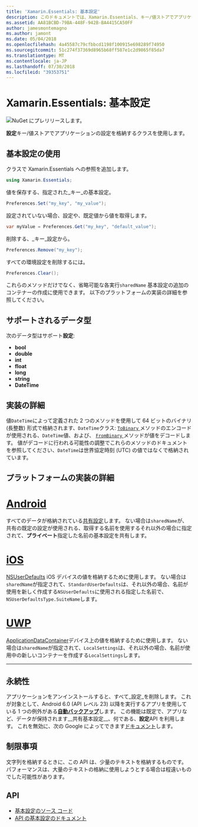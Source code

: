 ```yaml
---
title: 'Xamarin.Essentials: 基本設定'
description: このドキュメントでは、Xamarin.Essentials、キー/値ストアでアプリケーションの設定を保存します。 これで設定クラスについて説明します。 これには、クラスと、格納できるデータの種類を使用する方法について説明します。
ms.assetid: AA81BCBD-79BA-448F-942B-BA4415CA50FF
author: jamesmontemagno
ms.author: jamont
ms.date: 05/04/2018
ms.openlocfilehash: 4a45587c79cfbbcd1198f100915e698289f74950
ms.sourcegitcommit: 51c274f37369d8965b68ff587e1c2d9865f85da7
ms.translationtype: MT
ms.contentlocale: ja-JP
ms.lasthandoff: 07/30/2018
ms.locfileid: "39353751"
---
```

# <a name="xamarinessentials-preferences"></a>Xamarin.Essentials: 基本設定

![NuGet にプレリリースします。](~/media/shared/pre-release.png)

**設定**キー/値ストアでアプリケーションの設定を格納するクラスを使用します。

## <a name="using-preferences"></a>基本設定の使用

クラスで Xamarin.Essentials への参照を追加します。

```csharp
using Xamarin.Essentials;
```

値を保存する、指定された_キー_の基本設定。

```csharp
Preferences.Set("my_key", "my_value");
```

設定されていない場合、設定や、既定値から値を取得します。

```csharp
var myValue = Preferences.Get("my_key", "default_value");
```

削除する、_キー_設定から。

```csharp
Preferences.Remove("my_key");
```

すべての環境設定を削除するには。

```csharp
Preferences.Clear();
```

これらのメソッドだけでなく、省略可能な各実行`sharedName` 基本設定の追加のコンテナーの作成に使用できます。 以下のプラットフォームの実装の詳細を参照してください。

## <a name="supported-data-types"></a>サポートされるデータ型

次のデータ型はサポート**設定**:

- **bool**
- **double**
- **int**
- **float**
- **long**
- **string**
- **DateTime**

## <a name="implementation-details"></a>実装の詳細

値`DateTime`によって定義された 2 つのメソッドを使用して 64 ビットのバイナリ (長整数) 形式で格納されます、`DateTime`クラス: [ `ToBinary` ](xref:System.DateTime.ToBinary)メソッドのエンコードが使用される、`DateTime`値、および、 [ `FromBinary` ](xref:System.DateTime.FromBinary(System.Int64))メソッドが値をデコードします。 値がデコードに行われる可能性の調整でこれらのメソッドのドキュメントを参照してください、`DateTime`は世界協定時刻 (UTC) の値ではなくで格納されています。

## <a name="platform-implementation-specifics"></a>プラットフォームの実装の詳細

# <a name="androidtabandroid"></a>[Android](#tab/android)

すべてのデータが格納されている[共有設定](https://developer.android.com/training/data-storage/shared-preferences.html)します。 ない場合は`sharedName`が、共有の既定の設定が使用される、取得する名前を使用するそれ以外の場合に指定されて、**プライベート**指定した名前の基本設定を共有します。

# <a name="iostabios"></a>[iOS](#tab/ios)

[NSUserDefaults](https://docs.microsoft.com/en-us/xamarin/ios/app-fundamentals/user-defaults) iOS デバイスの値を格納するために使用します。 ない場合は`sharedName`が指定されて、`StandardUserDefaults`は、それ以外の場合、名前が使用を新しく作成する`NSUserDefaults`に使用される指定した名前で、`NSUserDefaultsType.SuiteName`します。

# <a name="uwptabuwp"></a>[UWP](#tab/uwp)

[ApplicationDataContainer](https://docs.microsoft.com/en-us/uwp/api/windows.storage.applicationdatacontainer)デバイス上の値を格納するために使用します。 ない場合は`sharedName`が指定されて、`LocalSettings`は、それ以外の場合、名前が使用中の新しいコンテナーを作成する`LocalSettings`します。

--------------

## <a name="persistence"></a>永続性

アプリケーションをアンインストールすると、すべて_設定_を削除します。 これが対象として、Android 6.0 (API レベル 23) 以降を実行するアプリを使用している 1 つの例外がある[__自動バックアップ__](https://developer.android.com/guide/topics/data/autobackup)します。 この機能は既定で、アプリなど、データが保持されます__共有基本設定__、何である、**設定**API を利用します。 これを無効に、次の Google によってできます[ドキュメント](https://developer.android.com/guide/topics/data/autobackup)します。

## <a name="limitations"></a>制限事項

文字列を格納するときに、この API は、少量のテキストを格納するものです。  パフォーマンスは、大量のテキストの格納に使用しようとする場合は程遠いものでした可能性があります。

## <a name="api"></a>API

- [基本設定のソース コード](https://github.com/xamarin/Essentials/tree/master/Xamarin.Essentials/Preferences)
- [API の基本設定のドキュメント](xref:Xamarin.Essentials.Preferences)
